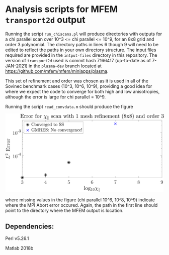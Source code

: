 # Analysis scripts for MFEM `transport2d` output #

Running the script `run_chiscans.pl` will produce directories with outputs for a chi parallel scan over 10^3 <= chi parallel <= 10^9, for an 8x8 grid and order 3 polynomial. The directory paths in lines 6 though 9 will need to be edited to reflect the paths in your own directory structure. The input files required are provided in the `intput-files` directory in this repository. The version of `transport2d` used is commit hash 7166417 (up-to-date as of 7-JAN-2021) in the `plasma-dev` branch located at https://github.com/mfem/mfem/miniapps/plasma. 

This set of refinement and order was chosen as it is used in all of the Sovinec benchmark cases (10^3, 10^6, 10^9), providing a good idea for where we expect the code to converge for both high and low anisotropies, although the error is large for chi parallel = 10^9.

Running the script `read_convdata.m` should produce the figure

![plot](./output-files/chi_scan.png)

where missing values in the figure (chi parallel 10^6, 10^8, 10^9) indicate where the MPI Abort error occured. Again, the path in the first line should point to the directory where the MFEM output is location. 

## Dependencies: ##

Perl v5.26.1

Matlab 2018b
